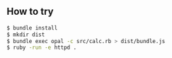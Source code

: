 ## How to try

```bash
$ bundle install
$ mkdir dist
$ bundle exec opal -c src/calc.rb > dist/bundle.js
$ ruby -run -e httpd .
```
